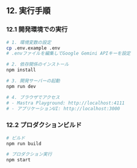 ## 12. 実行手順

### 12.1 開発環境での実行

```bash
# 1. 環境変数の設定
cp .env.example .env
# .envファイルを編集してGoogle Gemini APIキーを設定

# 2. 依存関係のインストール
npm install

# 3. 開発サーバーの起動
npm run dev

# 4. ブラウザでアクセス
# - Mastra Playground: http://localhost:4111
# - アプリケーションUI: http://localhost:3000
```

### 12.2 プロダクションビルド

```bash
# ビルド
npm run build

# プロダクション実行
npm start
```

